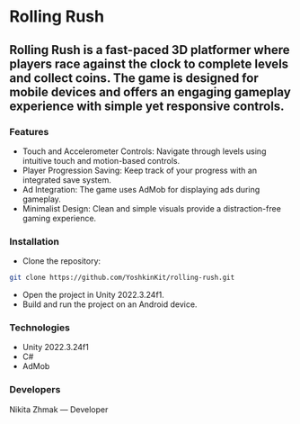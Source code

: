 # Rolling Rush
## Rolling Rush is a fast-paced 3D platformer where players race against the clock to complete levels and collect coins. The game is designed for mobile devices and offers an engaging gameplay experience with simple yet responsive controls.

### Features
- Touch and Accelerometer Controls: Navigate through levels using intuitive touch and motion-based controls.
- Player Progression Saving: Keep track of your progress with an integrated save system.
- Ad Integration: The game uses AdMob for displaying ads during gameplay.
- Minimalist Design: Clean and simple visuals provide a distraction-free gaming experience.

### Installation
- Clone the repository:
```bash
git clone https://github.com/YoshkinKit/rolling-rush.git
```
- Open the project in Unity 2022.3.24f1.
- Build and run the project on an Android device.

### Technologies
- Unity 2022.3.24f1
- C#
- AdMob

### Developers
Nikita Zhmak — Developer
